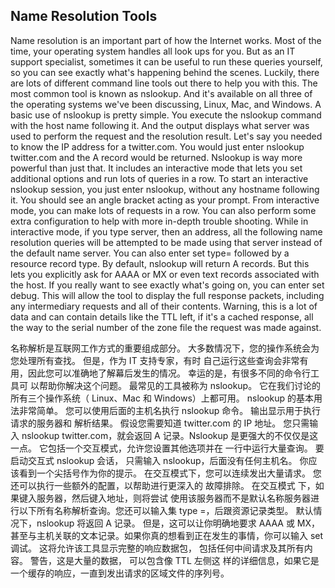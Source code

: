 ## Name Resolution Tools

Name resolution is an important part of how the Internet works. Most of the time, your operating system handles all look ups for you. But as an IT support specialist, sometimes it can be useful to run these queries yourself, so you can see exactly what's happening behind the scenes. Luckily, there are lots of different command line tools out there to help you with this. The most common tool is known as nslookup. And it's available on all three of the operating systems we've been discussing, Linux, Mac, and Windows. A basic use of nslookup is pretty simple. You execute the nslookup command with the host name following it. And the output displays what server was used to perform the request and the resolution result. Let's say you needed to know the IP address for a twitter.com. You would just enter nslookup twitter.com and the A record would be returned. Nslookup is way more powerful than just that. It includes an interactive mode that lets you set additional options and run lots of queries in a row. To start an interactive nslookup session, you just enter nslookup, without any hostname following it. You should see an angle bracket acting as your prompt. From interactive mode, you can make lots of requests in a row. You can also perform some extra configuration to help with more in-depth trouble shooting. While in interactive mode, if you type server, then an address, all the following name resolution queries will be attempted to be made using that server instead of the default name server. You can also enter set type= followed by a resource record type. By default, nslookup will return A records. But this lets you explicitly ask for AAAA or MX or even text records associated with the host. If you really want to see exactly what's going on, you can enter set debug. This will allow the tool to display the full response packets, including any intermediary requests and all of their contents. Warning, this is a lot of data and can contain details like the TTL left, if it's a cached response, all the way to the serial number of the zone file the request was made against.



名称解析是互联网工作方式的重要组成部分。 大多数情况下，您的操作系统会为您处理所有查找。 但是，作为 IT 支持专家，有时 自己运行这些查询会非常有用，因此您可以准确地了解幕后发生的情况。 幸运的是，有很多不同的命令行工具可 以帮助你解决这个问题。 最常见的工具被称为 nslookup。 它在我们讨论的所有三个操作系统（ Linux、Mac 和 Windows）上都可用。 nslookup 的基本用法非常简单。 您可以使用后面的主机名执行 nslookup 命令。 输出显示用于执行请求的服务器和 解析结果。 假设您需要知道 twitter.com 的 IP 地址。 您只需输入 nslookup twitter.com，就会返回 A 记录。Nslookup 是更强大的不仅仅是这一点。 它包括一个交互模式，允许您设置其他选项并在 一行中运行大量查询。 要启动交互式 nslookup 会话， 只需输入 nslookup，后面没有任何主机名。 你应该看到一个尖括号作为你的提示。 在交互模式下，您可以连续发出大量请求。 您还可以执行一些额外的配置，以帮助进行更深入的 故障排除。 在交互模式 下，如果键入服务器，然后键入地址，则将尝试 使用该服务器而不是默认名称服务器进行以下所有名称解析查询。您还可以输入集 type =，后跟资源记录类型。 默认情况下，nslookup 将返回 A 记录。 但是，这可以让你明确地要求 AAAA 或 MX， 甚至与主机关联的文本记录。如果你真的想看到正在发生的事情，你可以输入 set 调试。 这将允许该工具显示完整的响应数据包， 包括任何中间请求及其所有内容。 警告，这是大量的数据， 可以包含像 TTL 左侧这 样的详细信息，如果它是一个缓存的响应，一直到发出请求的区域文件的序列号。